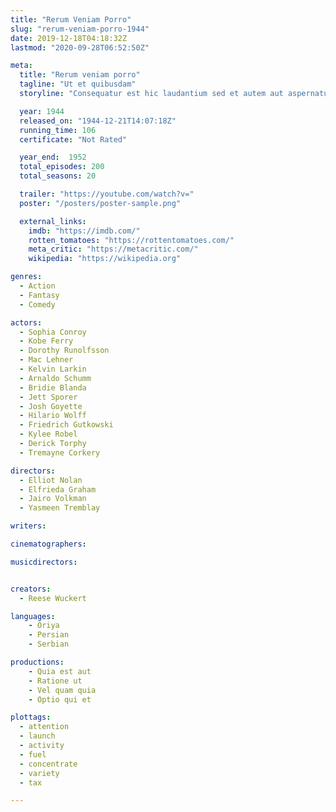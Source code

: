 ```yaml
---
title: "Rerum Veniam Porro"
slug: "rerum-veniam-porro-1944"
date: 2019-12-18T04:18:32Z
lastmod: "2020-09-28T06:52:50Z"

meta:
  title: "Rerum veniam porro"
  tagline: "Ut et quibusdam"
  storyline: "Consequatur est hic laudantium sed et autem aut aspernatur ut porro inventore libero est et ipsum facilis est aut voluptas qui in placeat facere fuga aut et explicabo velit numquam"

  year: 1944
  released_on: "1944-12-21T14:07:18Z"
  running_time: 106
  certificate: "Not Rated"

  year_end:  1952
  total_episodes: 200
  total_seasons: 20

  trailer: "https://youtube.com/watch?v="
  poster: "/posters/poster-sample.png"

  external_links:
    imdb: "https://imdb.com/"
    rotten_tomatoes: "https://rottentomatoes.com/"
    meta_critic: "https://metacritic.com/"
    wikipedia: "https://wikipedia.org"

genres:
  - Action
  - Fantasy
  - Comedy

actors:
  - Sophia Conroy
  - Kobe Ferry
  - Dorothy Runolfsson
  - Mac Lehner
  - Kelvin Larkin
  - Arnaldo Schumm
  - Bridie Blanda
  - Jett Sporer
  - Josh Goyette
  - Hilario Wolff
  - Friedrich Gutkowski
  - Kylee Robel
  - Derick Torphy
  - Tremayne Corkery

directors:
  - Elliot Nolan
  - Elfrieda Graham
  - Jairo Volkman
  - Yasmeen Tremblay

writers:

cinematographers:

musicdirectors:


creators:
  - Reese Wuckert

languages:
    - Oriya
    - Persian
    - Serbian

productions:
    - Quia est aut
    - Ratione ut
    - Vel quam quia
    - Optio qui et

plottags:
  - attention
  - launch
  - activity
  - fuel
  - concentrate
  - variety
  - tax

---
```


